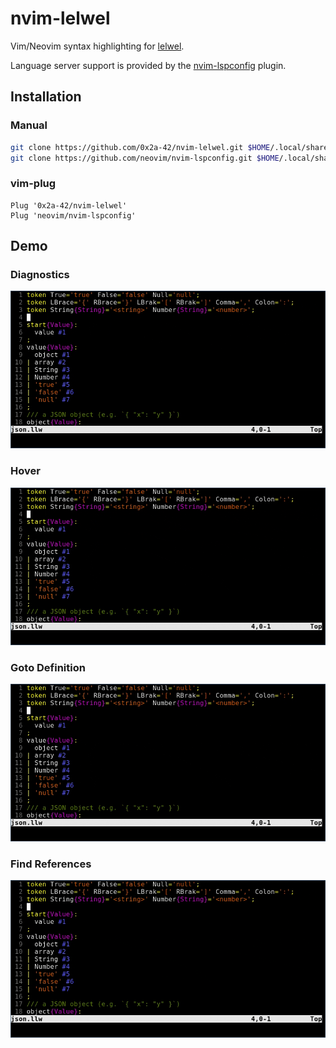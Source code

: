 # nvim-lelwel

Vim/Neovim syntax highlighting for [lelwel](https://github.com/0x2a-42/lelwel).

Language server support is provided by the [nvim-lspconfig](https://github.com/neovim/nvim-lspconfig) plugin.

## Installation
### Manual
```sh
git clone https://github.com/0x2a-42/nvim-lelwel.git $HOME/.local/share/nvim/site/pack/plugin/start/nvim-lelwel
git clone https://github.com/neovim/nvim-lspconfig.git $HOME/.local/share/nvim/site/pack/plugin/start/nvim-lspconfig
```
### vim-plug
```vim
Plug '0x2a-42/nvim-lelwel'
Plug 'neovim/nvim-lspconfig'
```

## Demo
### Diagnostics
![](https://raw.githubusercontent.com/0x2a-42/i/master/nvim-lelwel/diag.gif)
### Hover
![](https://raw.githubusercontent.com/0x2a-42/i/master/nvim-lelwel/hover.gif)
### Goto Definition
![](https://raw.githubusercontent.com/0x2a-42/i/master/nvim-lelwel/gotodef.gif)
### Find References
![](https://raw.githubusercontent.com/0x2a-42/i/master/nvim-lelwel/findref.gif)
